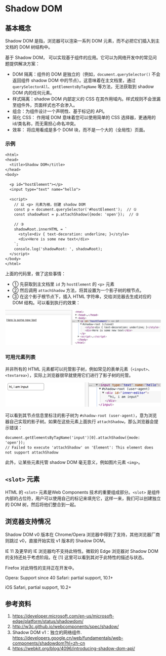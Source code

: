 # Shadow DOM



## 基本概念

Shadow DOM 是指，浏览器可以渲染一系列 DOM 元素，而不必把它们插入到主文档的 DOM 树结构中。

基于 Shadow DOM， 可以实现基于组件的应用。它可以为网络开发中的常见问题提供解决方案：

+ DOM 隔离：组件的 DOM 是独立的（例如，`document.querySelector()` 不会返回组件 shadow DOM 中的节点）。这意味着在主文档里，通过 `querySelectorAll`、`getElementsByTagName` 等方法，无法获取到 shadow DOM 内的任何元素。
+ 样式隔离：shadow DOM 内部定义的 CSS 在其作用域内。样式规则不会泄漏至组件外，页面样式也不会渗入。
+ 组合：为组件设计一个声明性、基于标记的 API。
+ 简化 CSS： 作用域 DOM 意味着您可以使用简单的 CSS 选择器，更通用的 id/类名称，而无需担心命名冲突。
+ 效率： 将应用看成是多个 DOM 块，而不是一个大的（全局性）页面。

### 示例

```
<html>
<head>
  <title>Shadow DOM</title>
</head>
<body>

  <p id="hostElement"></p>
  <input type="text" name="hello">

  <script>
    // 以 <p> 元素为根，创建 shadow DOM
    const p = document.querySelector('#hostElement');  // ①
    const shadowRoot = p.attachShadow({mode: 'open'});  // ②

    // ③
    shadowRoot.innerHTML = `
      <style>div { text-decoration: underline; }</style>
      <div>Here is some new text</div>
    `;
    console.log('shadowRoot: ', shadowRoot);
  </script>
</body>
</html>
```

上面的代码里，做了这些事情：

+ ① 先获取到主文档里 `id` 为 `hostElement` 的 `<p>` 元素
+ ② 然后调用 `attachShadow` 方法，将其设置为一个影子树的根节点。
+ ③ 在这个影子根节点下，插入 HTML 字符串，交给浏览器去生成对应的 DOM 结构。可以看到执行的效果：

<img src="./images/shadow-dom.png"/>

### 可用元素列表

并非所有的 HTML 元素都可以托管影子树，例如常见的表单元素（`<input>`、`<textarea>`），实际上浏览器很早就使用它们进行了影子树的托管。

<img src="./images/input-shadow-dom.png"/>

可以看到其节点信息里标注的影子树为 `#shadow-root (user-agent)`，意为浏览器自己实现的影子树。如果在这些元素上面执行 `attachShadow`，那么浏览器会提示错误：

```
document.getElementsByTagName('input')[0].attachShadow({mode: 'open'});
// Failed to execute 'attachShadow' on 'Element': This element does not support attachShadow
```

此外，让某些元素托管 shadow DOM 毫无意义，例如图片元素 `<img>`。

## `<slot>` 元素

HTML 的 `<slot>` 元素是Web Components 技术的重要组成部分。`<slot>` 是组件内部的占位符，用户可以使用自己的标记来填充它，这样一来，我们可以创建独立的 DOM 树，然后将他们整合到一起。


## 浏览器支持情况

Shadow DOM v0 版本在 Chrome/Opera 浏览器中得到了支持，其他浏览器厂商则跳过 v0，直接开始实现 v1 版本的 Shadow DOM。

IE 11 及更早的 IE 浏览器均不支持此特性。微软的 Edge 浏览器对 Shadow DOM 的支持还处于考虑阶段。在 [1] 这里可以看到其对于此特性的描述与状态。

Firefox 对此特性的支持正在开发中。

Opera: Support since 40
Safari: partial support, 10.1+

iOS Safari, partial support, 10.2+


## 参考资料

1. https://developer.microsoft.com/en-us/microsoft-edge/platform/status/shadowdom/
2. http://w3c.github.io/webcomponents/spec/shadow/
3. Shadow DOM v1：独立的网络组件. https://developers.google.cn/web/fundamentals/web-components/shadowdom?hl=zh-cn
4. https://webkit.org/blog/4096/introducing-shadow-dom-api/

